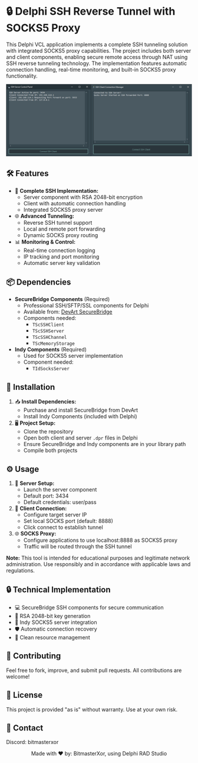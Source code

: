 # 🔒 Delphi SSH Reverse Tunnel with SOCKS5 Proxy

This Delphi VCL application implements a complete SSH tunneling solution with integrated SOCKS5 proxy capabilities. The project includes both server and client components, enabling secure remote access through NAT using SSH reverse tunneling technology. The implementation features automatic connection handling, real-time monitoring, and built-in SOCKS5 proxy functionality.

<p align="center">
  <img src="preview.png" alt="Screenshot of SSH Tunnel Manager" style="max-width:100%; height:auto;">
</p>

## 🛠️ Features
- 🔐 **Complete SSH Implementation:**
  - Server component with RSA 2048-bit encryption
  - Client with automatic connection handling
  - Integrated SOCKS5 proxy server
- 🌐 **Advanced Tunneling:**
  - Reverse SSH tunnel support
  - Local and remote port forwarding
  - Dynamic SOCKS proxy routing
- 📊 **Monitoring & Control:**
  - Real-time connection logging
  - IP tracking and port monitoring
  - Automatic server key validation

## 📦 Dependencies
- **SecureBridge Components** (Required)
  - Professional SSH/SFTP/SSL components for Delphi
  - Available from: [DevArt SecureBridge](https://www.devart.com/sbridge/)
  - Components needed:
    - `TScSSHClient`
    - `TScSSHServer`
    - `TScSSHChannel`
    - `TScMemoryStorage`
- **Indy Components** (Required)
  - Used for SOCKS5 server implementation
  - Component needed:
    - `TIdSocksServer`

## 🔧 Installation
1. 📥 **Install Dependencies:**
   - Purchase and install SecureBridge from DevArt
   - Install Indy Components (included with Delphi)
2. 🖥️ **Project Setup:**
   - Clone the repository
   - Open both client and server `.dpr` files in Delphi
   - Ensure SecureBridge and Indy components are in your library path
   - Compile both projects

## ⚙️ Usage
1. 🚀 **Server Setup:**
   - Launch the server component
   - Default port: 3434
   - Default credentials: user/pass
2. 🔄 **Client Connection:**
   - Configure target server IP
   - Set local SOCKS port (default: 8888)
   - Click connect to establish tunnel
3. 🌐 **SOCKS Proxy:**
   - Configure applications to use localhost:8888 as SOCKS5 proxy
   - Traffic will be routed through the SSH tunnel

**Note:** This tool is intended for educational purposes and legitimate network administration. Use responsibly and in accordance with applicable laws and regulations.

## 🔒 Technical Implementation
- 💻 SecureBridge SSH components for secure communication
- 🔑 RSA 2048-bit key generation
- 📝 Indy SOCKS5 server integration
- 🛡️ Automatic connection recovery
- 🧹 Clean resource management

## 🤝 Contributing
Feel free to fork, improve, and submit pull requests. All contributions are welcome!

## 📜 License
This project is provided "as is" without warranty. Use at your own risk.

## 📧 Contact
Discord: bitmasterxor

<p align="center">Made with ❤️ by: BitmasterXor, using Delphi RAD Studio</p>
